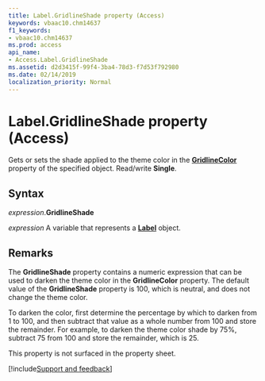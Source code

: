 ```yaml
---
title: Label.GridlineShade property (Access)
keywords: vbaac10.chm14637
f1_keywords:
- vbaac10.chm14637
ms.prod: access
api_name:
- Access.Label.GridlineShade
ms.assetid: d2d3415f-99f4-3ba4-78d3-f7d53f792980
ms.date: 02/14/2019
localization_priority: Normal
---
```



# Label.GridlineShade property (Access)

Gets or sets the shade applied to the theme color in the **[GridlineColor](access.Label.gridlinecolor.md)** property of the specified object. Read/write **Single**.


## Syntax

_expression_.**GridlineShade**

_expression_ A variable that represents a **[Label](Access.Label.md)** object.


## Remarks

The **GridlineShade** property contains a numeric expression that can be used to darken the theme color in the **GridlineColor** property. The default value of the **GridlineShade** property is 100, which is neutral, and does not change the theme color. 

To darken the color, first determine the percentage by which to darken from 1 to 100, and then subtract that value as a whole number from 100 and store the remainder. For example, to darken the theme color shade by 75%, subtract 75 from 100 and store the remainder, which is 25.

This property is not surfaced in the property sheet.


[!include[Support and feedback](~/includes/feedback-boilerplate.md)]